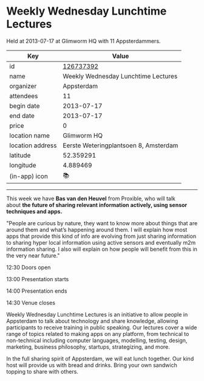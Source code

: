 # Weekly Wednesday Lunchtime Lectures
Held at 2013-07-17 at Glimworm HQ with 11 Appsterdammers.
        
|Key|Value
|---|---|
|id|[126737392](https://www.meetup.com/appsterdam/events/126737392/)|
|name|Weekly Wednesday Lunchtime Lectures|
|organizer|Appsterdam|
|attendees|11|
|begin date|2013-07-17|
|end date|2013-07-17|
|price|0|
|location name|Glimworm HQ|
|location address|Eerste Weteringplantsoen 8, Amsterdam|
|latitude|52.359291|
|longitude|4.889469|
|(in-app) icon|📚|

---

This week we have **Bas van den Heuvel** from Proxible, who will talk about **the future of sharing relevant information actively, using sensor techniques and apps.**

"People are curious by nature, they want to know more about things that are around them and what’s happening around them. I will explain how most apps that provide this kind of info are evolving from just sharing information to sharing hyper local information using active sensors and eventually m2m information sharing. I also will explain on how people will benefit from this in the very near future."

12:30 Doors open

13:00 Presentation starts

14:00 Presentation ends

14:30 Venue closes

Weekly Wednesday Lunchtime Lectures is an initiative to allow people in Appsterdam to talk about technology and share knowledge, allowing participants to receive training in public speaking. Our lectures cover a wide range of topics related to making apps on any platform, from technical to non-technical including computer languages, modelling, testing, design, marketing, business philosophy, startups, strategizing, and more.

In the full sharing spirit of Appsterdam, we will eat lunch together. Our kind host will provide us with bread and drinks. Bring your own sandwich topping to share with others.



